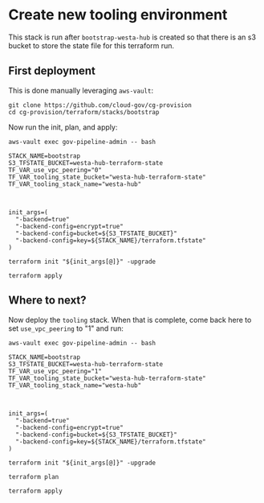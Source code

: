 # Create new tooling environment

This stack is run after `bootstrap-westa-hub` is created so that there is an s3 bucket to store the state file for this terraform run.

## First deployment

This is done manually leveraging `aws-vault`:

```
git clone https://github.com/cloud-gov/cg-provision
cd cg-provision/terraform/stacks/bootstrap
```


Now run the init, plan, and apply:

```
aws-vault exec gov-pipeline-admin -- bash

STACK_NAME=bootstrap
S3_TFSTATE_BUCKET=westa-hub-terraform-state
TF_VAR_use_vpc_peering="0"
TF_VAR_tooling_state_bucket="westa-hub-terraform-state"
TF_VAR_tooling_stack_name="westa-hub"



init_args=(
  "-backend=true"
  "-backend-config=encrypt=true"
  "-backend-config=bucket=${S3_TFSTATE_BUCKET}"
  "-backend-config=key=${STACK_NAME}/terraform.tfstate"
)

terraform init "${init_args[@]}" -upgrade

terraform apply
```

## Where to next?

Now deploy the `tooling` stack.  When that is complete, come back here to set `use_vpc_peering` to "1" and run:

```
aws-vault exec gov-pipeline-admin -- bash

STACK_NAME=bootstrap
S3_TFSTATE_BUCKET=westa-hub-terraform-state
TF_VAR_use_vpc_peering="1"
TF_VAR_tooling_state_bucket="westa-hub-terraform-state"
TF_VAR_tooling_stack_name="westa-hub"



init_args=(
  "-backend=true"
  "-backend-config=encrypt=true"
  "-backend-config=bucket=${S3_TFSTATE_BUCKET}"
  "-backend-config=key=${STACK_NAME}/terraform.tfstate"
)

terraform init "${init_args[@]}" -upgrade

terraform plan

terraform apply
```